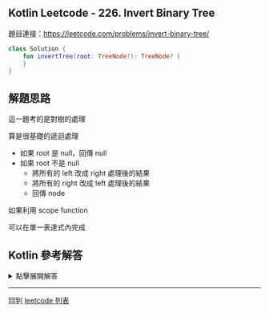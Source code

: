 ## Kotlin Leetcode - 226. Invert Binary Tree

題目連接：<https://leetcode.com/problems/invert-binary-tree/>

```kotlin
class Solution {
    fun invertTree(root: TreeNode?): TreeNode? {
    }
}
```

## 解題思路

這一題考的是對樹的處理

算是很基礎的遞迴處理

- 如果 root 是 null，回傳 null
- 如果 root 不是 null
	- 將所有的 left 改成 right 處理後的結果
	- 將所有的 right 改成 left 處理後的結果
	- 回傳 node

如果利用 scope function

可以在單一表達式內完成

## Kotlin 參考解答


<details>
  <summary>點擊展開解答</summary>

```kotlin
class Solution {
    fun invertTree(root: TreeNode?): TreeNode? {
        if(root == null) return null
        
        val node = TreeNode(root.`val`)
        node.left = invertTree(root.right)
        node.right = invertTree(root.left)

        return node
    }
}
```

單一表達式內完成的方式如下

```kotlin
class Solution {
    fun invertTree(root: TreeNode?): TreeNode? = 
        when (root) {
            null -> null
            else -> TreeNode(root.`val`).also {
                it.left = invertTree(root.right)
                it.right = invertTree(root.left)
            }
        }
}
```


</details>

------

回到 [leetcode 列表](index.md)

